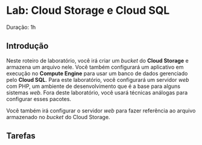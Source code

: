 # Lab: Cloud Storage e Cloud SQL

Duração: 1h

## Introdução

Neste roteiro de laboratório, você irá criar um *bucket* do **Cloud Storage** e armazena um arquivo nele. Você também configurará um aplicativo em execução no **Compute Engine** para usar um banco de dados gerenciado pelo **Cloud SQL**. Para este laboratório, você configurará um servidor *web* com PHP, um ambiente de desenvolvimento que é a base para alguns sistemas *web*. Fora deste laboratório, você usará técnicas análogas para configurar esses pacotes.

Você também irá configurar o servidor *web* para fazer referência ao arquivo armazenado no *bucket* do Cloud Storage.



## Tarefas